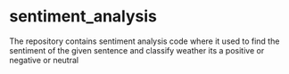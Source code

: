 # sentiment_analysis
The repository contains sentiment analysis code where it used to find the sentiment of the given sentence and classify weather its a positive or negative or neutral 
